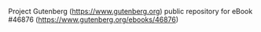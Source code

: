 Project Gutenberg (https://www.gutenberg.org) public repository for eBook #46876 (https://www.gutenberg.org/ebooks/46876)
